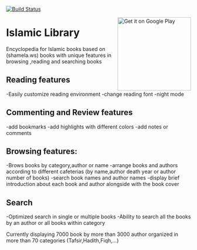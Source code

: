 [![Build Status](https://travis-ci.org/fekracomputers/IslamicLibraryAndroid.svg?branch=master)](https://travis-ci.org/fekracomputers/IslamicLibraryAndroid)


<a href='https://play.google.com/store/apps/details?id=com.fekracomputers.islamiclibrary&pcampaignid=MKT-Other-global-all-co-prtnr-py-PartBadge-Mar2515-1'>
<img alt='Get it on Google Play' align="right" width="200px" src='https://play.google.com/intl/en_us/badges/images/generic/en_badge_web_generic.png'/>
</a>

# Islamic Library 

Encyclopedia for Islamic books based on (shamela.ws) books with unique features in browsing ,reading and searching books

## Reading features
-Easily customize reading environment
-change reading font
-night mode

## Commenting and Review features
-add bookmarks 
-add highlights with different colors
-add notes or comments

## Browsing features:
-Brows books by category,author or name
-arrange books and authors according to different cafeterias (by name,author death year or author number of books)
-search book names and author names
-display brief introduction about each book and author alongside with the book cover


## Search
-Optimized search in single or multiple books
-Ability to search all the books by an author or all books within category

Currently displaying  7000 book by more than 3000 author organized in more than 70 categories (Tafsir,Hadith,Fiqh,...)
